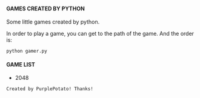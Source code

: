 #### GAMES CREATED BY PYTHON

Some little games created by python. 

In order to play a game, you can get to the path of the game. And the order is:
```
python gamer.py
```

#### GAME LIST

* 2048

`Created by PurplePotato! Thanks!`

